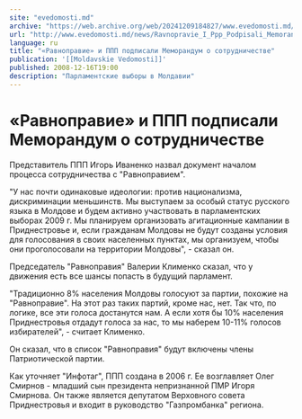 ```yaml
---
site: "evedomosti.md"
archive: "https://web.archive.org/web/20241209184827/www.evedomosti.md/news/Ravnopravie_I_Ppp_Podpisali_Memorandum_O_Sotrudnichestve"
url: "http://www.evedomosti.md/news/Ravnopravie_I_Ppp_Podpisali_Memorandum_O_Sotrudnichestve"
language: ru
title: "«Равноправие» и ППП подписали Меморандум о сотрудничестве"
publication: '[[Moldavskie Vedomosti]]'
published: 2008-12-16T19:00
description: "Парламентские выборы в Молдавии"
---
```


# «Равноправие» и ППП подписали Меморандум о сотрудничестве

Представитель ППП Игорь Иваненко назвал документ началом процесса сотрудничества с "Равноправием".

"У нас почти одинаковые идеологии: против национализма, дискриминации меньшинств. Мы выступаем за особый статус русского языка в Молдове и будем активно участвовать в парламентских выборах 2009 г. Мы планируем организовать агитационные кампании в Приднестровье и, если гражданам Молдовы не будут созданы условия для голосования в своих населенных пунктах, мы организуем, чтобы они проголосовали на территории Молдовы", - сказал он.

Председатель "Равноправия" Валерии Клименко сказал, что у движения есть все шансы попасть в будущий парламент.

"Традиционно 8% населения Молдовы голосуют за партии, похожие на "Равноправие". На этот раз таких партий, кроме нас, нет. Так что, по логике, все эти голоса достанутся нам. А если хотя бы 10% населения Приднестровья отдадут голоса за нас, то мы наберем 10-11% голосов избирателей", - считает Клименко.

Он сказал, что в список "Равноправия" будут включены члены Патриотической партии.

Как уточняет "Инфотаг", ППП создана в 2006 г. Ее возглавляет Олег Смирнов - младший сын президента непризнанной ПМР Игоря Смирнова. Он также является депутатом Верховного совета Приднестровья и входит в руководство "Газпромбанка" региона.